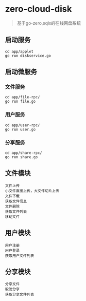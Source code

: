 # zero-cloud-disk
> 基于go-zero,sqlx的在线网盘系统

## 启动服务
    cd app/applet
    go run diskservice.go

## 启动微服务
### 文件服务
    cd app/file-rpc/
    go run file.go 

### 用户服务
    cd app/user-rpc/
    go run user.go 

### 分享服务
    cd app/share-rpc/
    go run share.go 


## 文件模块
    文件上传
    小文件直接上传，大文件切片上传
    文件下载
    获取文件信息
    文件删除
    获取文件列表
    移动文件

## 用户模块
    用户注册
    用户登录
    获取用户文件列表

## 分享模块
    分享文件
    取消分享
    获取分享文件列表

